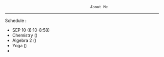                                            About Me

---

Schedule :
- SEP 10 (8:10-8:58)
- Chemistry ()
- Algebra 2 ()
- Yoga ()
- 